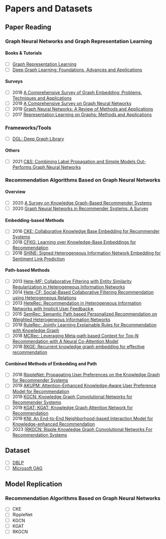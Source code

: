 # Papers and Datasets

## Paper Reading

### Graph Neural Networks and Graph Representation Learning

#### Books & Tutorials

* [ ] [Graph Representation Learning](https://www.cs.mcgill.ca/~wlh/grl_book/files/GRL_Book.pdf)
* [ ] [Deep Graph Learning: Foundations, Advances and Applications](https://ai.tencent.com/ailab/ml/KDD-Deep-Graph-Learning.html)

#### Surveys

* [ ] 2018 [A Comprehensive Survey of Graph Embedding: Problems, Techniques and Applications](https://ieeexplore.ieee.org/document/8294302)
* [ ] 2019 [A Comprehensive Survey on Graph Neural Networks](https://ieeexplore.ieee.org/document/9046288)
* [ ] 2019 [Graph Neural Networks: A Review of Methods and Applications](https://arxiv.org/pdf/1812.08434.pdf)
* [ ] 2017 [Representation Learning on Graphs: Methods and Applications](https://arxiv.org/pdf/1709.05584.pdf)

### Frameworks/Tools

* [ ] [DGL: Deep Graph Library](https://github.com/dmlc/dgl)

#### Others

* [ ] 2021 [C&S: Combining Label Propagation and Simple Models Out-Performs Graph Neural Networks](https://arxiv.org/pdf/2010.13993)

### Recommendation Algorithms Based on Graph Neural Networks

#### Overview

* [ ] 2020 [A Survey on Knowledge Graph-Based Recommender Systems](https://arxiv.org/pdf/2003.00911)
* [ ] 2020 [Graph Neural Networks in Recommender Systems: A Survey](http://arxiv.org/pdf/2011.02260)

#### Embedding-based Methods

* [ ] 2016 [CKE: Collaborative Knowledge Base Embedding for Recommender Systems](https://www.kdd.org/kdd2016/papers/files/adf0066-zhangA.pdf)
* [ ] 2018 [CFKG: Learning over Knowledge-Base Embeddings for Recommendation](https://arxiv.org/pdf/1803.06540)
* [ ] 2018 [SHINE: Signed Heterogeneous Information Network Embedding for Sentiment Link Prediction](https://arxiv.org/pdf/1712.00732)

#### Path-based Methods

* [ ] 2013 [Hete-MF: Collaborative Filtering with Entity Similarity Regularization in Heterogeneous Information Networks](https://citeseerx.ist.psu.edu/document?repid=rep1&type=pdf&doi=923e16b43dcd26b59f32c71ef366bf70588853f8)
* [ ] 2014 [Hete-CF: Social-Based Collaborative Filtering Recommendation using Heterogeneous Relations](https://arxiv.org/pdf/1412.7610)
* [ ] 2013 [HeteRec: Recommendation in Heterogeneous Information Networks with Implicit User Feedback∗](http://hanj.cs.illinois.edu/pdf/recsys13_xyu.pdf)
* [ ] 2015 [SemRec: Semantic Path based Personalized Recommendation on Weighted Heterogeneous Information Networks](https://papers-gamma.link/static/memory/pdfs/152-Shi_Semantic_Path_Based_Personalized_Recommendation_on_Weighted_HIN_2015.pdf)
* [ ] 2019 [RuleRec: Jointly Learning Explainable Rules for Recommendation with Knowledge Graph](https://arxiv.org/pdf/1903.03714)
* [ ] 2018 [MCRec: Leveraging Meta-path based Context for Top-N Recommendation with A Neural Co-Attention Model](https://dl.acm.org/doi/pdf/10.1145/3219819.3219965)
* [ ] 2018 [RKGE: Recurrent knowledge graph embedding for effective recommendation](https://repository.tudelft.nl/islandora/object/uuid:9a3559e9-27b6-47cd-820d-d7ecc76cbc06/datastream/OBJ/download)

#### Combined Methods of Embedding and Path

* [ ] 2018 [RippleNet: Propagating User Preferences on the Knowledge Graph for Recommender Systems](https://arxiv.org/pdf/1803.03467)
* [ ] 2019 [AKUPM: Attention-Enhanced Knowledge-Aware User Preference Model for Recommendation](https://dl.acm.org/doi/abs/10.1145/3292500.3330705)
* [ ] 2019 [KGCN: Knowledge Graph Convolutional Networks for Recommender Systems](https://arxiv.org/pdf/1904.12575)
* [ ] 2019 [KGAT: KGAT: Knowledge Graph Attention Network for Recommendation](https://arxiv.org/pdf/1905.07854)
* [ ] 2019 [KNI: An End-to-End Neighborhood-based Interaction Model for Knowledge-enhanced Recommendation](https://arxiv.org/pdf/1908.04032)
* [ ] 2023 [(RKGCN: Ripple Knowledge Graph Convolutional Networks For Recommendation Systems](https://link.springer.com/content/pdf/10.1007/s11633-023-1440-x.pdf)

## Dataset

* [ ] [DBLP](https://dblp.uni-trier.de/)
* [ ] [Microsoft OAG](https://www.microsoft.com/en-us/research/project/open-academic-graph/)

## Model Replication

### Recommendation Algorithms Based on Graph Neural Networks

* [ ] CKE
* [ ] RippleNet
* [ ] KGCN
* [ ] KGAT
* [ ] RKGCN
